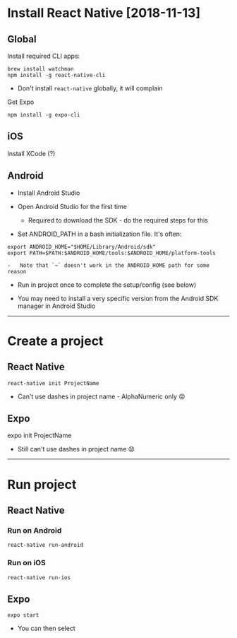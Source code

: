 Install React Native [2018-11-13]
=================================
Global
------
Install required CLI apps:

    brew install watchman
    npm install -g react-native-cli

*   Don't install `react-native` globally, it will complain

Get Expo

    npm install -g expo-cli

iOS
---
Install XCode
(?)

Android
-------
*   Install Android Studio

*   Open Android Studio for the first time
    -   Required to download the SDK - do the required steps for this

*   Set ANDROID_PATH in a bash initialization file. It's often:
```
export ANDROID_HOME="$HOME/Library/Android/sdk"
export PATH=$PATH:$ANDROID_HOME/tools:$ANDROID_HOME/platform-tools
```
    -   Note that `~` doesn't work in the ANDROID_HOME path for some reason

*   Run in project once to complete the setup/config (see below)

*   You may need to install a very specific version from the Android SDK manager in Android Studio


----------------------------------------------------------------------------------------------------
Create a project
================
React Native
------------
    react-native init ProjectName

*   Can't use dashes in project name - AlphaNumeric only 😡

Expo
----
expo init ProjectName

*   Still can't use dashes in project name 😡

----------------------------------------------------------------------------------------------------
Run project
===========
React Native
------------
### Run on Android
    react-native run-android

### Run on iOS
    react-native run-ios

Expo
----
    expo start

*   You can then select